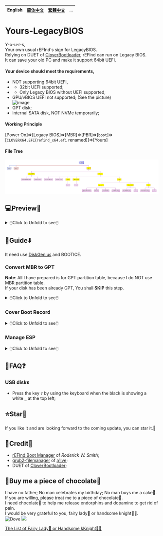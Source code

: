 [English](README.md)|[简体中文](自述文件.md)|[繁體中文](繁體中文.md)|...
--|--|--|--

# Yours-LegacyBIOS
Y-o-u-r-s,<br/>
Your own usual rEFInd's sign for LegacyBIOS.<br/>
Relying on DUET of [CloverBootloader](https://github.com/CloverHackyColor/CloverBootloader), rEFInd can run on Legacy BIOS.<br/>
It can save your old PC and make it support 64bit UEFI.
#### Your device should meet the requirements,
- NOT supporting 64bit UEFI,
- - 32bit UEFI supported;
- - Only Legacy BIOS without UEFI supported;
- GPU/vBIOS UEFI not supported; (See the picture)<br/>
![image](https://user-images.githubusercontent.com/69227436/213923710-120c5a02-30ea-4005-b2fe-c8e9adc7b6d7.png)
- GPT disk;
- Internal SATA disk, NOT NVMe temporarily;
#### Working Principle
[Power On]=>[Legacy BIOS]=>[MBR]=>[PBR]=>[`boot`]=>[`CLOVERX64.EFI`(`refind_x64.efi` renamed)]=>[Yours]
#### File Tree
<img src="README/Yours-LegacyBIOS.png">

## 💻️Preview👀

<details>
<summary>🖱️Click to Unfold to see🖱️</summary>

<img src="README/about.duet.png">
</details>

## 🧭Guide⬇️

It need use [DiskGenius](https://www.diskgenius.com/) and BOOTICE.
### Convert MBR to GPT
__Note__: All I have prepared is for GPT partition table, because I do NOT use MBR partition table.<br/>
If your disk has been already GPT, You shall __SKIP__ this step.
<details>
<summary>🖱️Click to Unfold to see🖱️</summary>
https://www.diskgenius.com/manual/convert-partition-table-style.php

![image](https://github.com/M-L-P/Yours-LegacyBIOS/assets/69227436/93246cd8-f616-43c7-a5ac-8ca224ef8fb0)
</details>

### Cover Boot Record

<details>
<summary>🖱️Click to Unfold to see🖱️</summary>

#### Backup EFI files
- Open DiskGenius;
- Copy all files from ESP to somewhere else you would like;
#### Format ESP as FAT32
- Open DiskGenius;
- Format ESP as FAT32(Basic data partition);
- - Or create a FAT32 before the first partition;
#### Cover MBR and PBR
- Open BOOTICE;
- `zip: Boot_Record\MBR.bin` covers MBR of Internal SATA disk;<br/>
  ![mbr](https://github.com/M-L-P/Yours-LegacyBIOS/assets/69227436/af8d8cb4-3e10-48a8-ab06-71a8e69ed3ba)

- `zip: Boot_Record\PBR.bin` covers PBR of that FAT32;<br/>
  ![pbr](https://github.com/M-L-P/Yours-LegacyBIOS/assets/69227436/a2a6f8f1-6b28-48a3-90fc-b7ed140adc86)

#### Turn FAT32 into ESP
- Open DiskGenius;
- [Modify partition parameters](https://www.diskgenius.com/manual/modify-partition-para.php), set the FAT32 as ESP;
- Name it `EFI system partition`(See the picture)<br/>
![屏幕截图 2023-05-10 204425](https://github.com/M-L-P/Yours-LegacyBIOS/assets/69227436/2fb6df69-e8be-4b67-b00f-ebde03fa0538)
</details>

### Manage ESP

<details>
<summary>🖱️Click to Unfold to see🖱️</summary>

#### Restore EFI files
- Restore EFI files from your backup into ESP.

#### Copy Yours in ESP
- Copy the file `zip: boot` into `ESP: \`;
- Copy the folder `zip: EFI\CLOVER` into `ESP: \EFI`;
- Copy the folder `zip: EFI\Yours` into `ESP: \EFI`;

#### For Hackintosh
If you want,
- graphical interface is going to be not interrupted by codes;
- CloverBootloader does not conflict with Yours;

You need to perform the following steps.
<details>
<summary>🖱️Click to Unfold to see🖱️</summary>

#### For OpenCore
- Set `LauncherOption=System` by editing `config.plist`;
- Cut your EFI files into `ESP: \EFI\Yours\efi\OC`;
- Edit `refind.conf` to enable `include /EFI/Yours/Settings/menuentry/examples/OpenCore.conf` with `#` deleted;

#### For CloverBootloader
- Cut your EFI files into `ESP: \EFI\Yours\efi\CLOVER`;
- Edit `refind.conf` to enable `include /EFI/Yours/Settings/menuentry/examples/CLOVER.conf` with `#` deleted;

</details>

</details>

## 📝FAQ❓️
### USB disks
- Press the key `7` by using the keyboard when the black is showing a white `_` at the top left;

## ⭐Star🌟
If you like it and are looking forward to the coming update, you can star it.💫

## 🎉Credit🎊
- [rEFInd Boot Manager](http://www.rodsbooks.com/refind/) of *Roderick W. Smith*;
- [grub2-filemanager](https://github.com/a1ive/grub2-filemanager) of [a1ive](https://github.com/a1ive);
- DUET of [CloverBootloader](https://github.com/CloverHackyColor/CloverBootloader);

## 🧁Buy me a piece of chocolate🍫
I have no father; No man celebrates my birthday; No man buys me a cake🎂.<br/>
If you are willing, please treat me to a piece of chocolate🍫.<br/>
I need chocolate🍫 to help me release endorphins and dopamine to get rid of pain.<br/>
I would be very grateful to you, fairy lady🧚 or handsome knight🦸‍♂️.<br/>
![Dove](https://github.com/M-L-P/Yours/assets/69227436/f094f056-9420-4dd5-beec-4ccecff20a1e)
<img src="https://github.com/M-L-P/Yours/assets/69227436/8608e193-3c4d-4926-8171-7944e881d95f" width="300px">

[The List of Fairy Lady🧚 or Handsome kKnight🦸‍♂️](https://github.com/M-L-P/list/blob/main/README.md)
